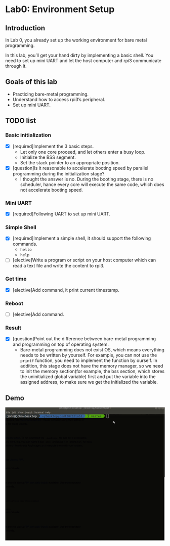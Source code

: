 # Lab0: Environment Setup
## Introduction
In Lab 0, you already set up the working environment for bare metal programming.

In this lab, you’ll get your hand dirty by implementing a basic shell. You need to set up mini UART and let the host computer and rpi3 communicate through it.

## Goals of this lab
- Practicing bare-metal programming.
- Understand how to access rpi3’s peripheral.
- Set up mini UART.

## TODO list

### Basic initialization
- [x] [required]Implement the 3 basic steps.
  - Let only one core proceed, and let others enter a busy loop.
  - Initialize the BSS segment.
  - Set the stack pointer to an appropriate position.
- [x] [question]Is it reasonable to accelerate booting speed by parallel programming during the initialization stage?
  -  I thought the answer is no. During the booting stage, there is no scheduler, hance every core will execute the same code, which does not accelerate booting speed.

### Mini UART
- [x] [required]Following UART to set up mini UART.

### Simple Shell
- [x] [required]Implement a simple shell, it should support the following commands.
  - `hello`
  - `help`
- [ ] [elective]Write a program or script on your host computer which can read a text file and write the content to rpi3.
 
### Get time
- [x] [elective]Add <timestamp> command, it print current timestamp.

### Reboot
- [ ] [elective]Add <reboot> command.

### Result
- [x] [question]Point out the difference between bare-metal programming and programming on top of operating system.
  - Bare-metal programming does not exist OS, which means everything needs to be written by yourself. 
For example, you can not use the `printf` function, you need to implement the function by ourself. In addition, this stage does not have the memory manager, so we need to init the memory section(for example, the bss section, which stores the uninitialized global variable) first and put the variable into the assigned address, to make sure we get the initialized the variable.

## Demo
![](../images/osdi_lab1.gif)

